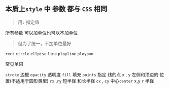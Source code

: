 本质上`style` 中 参数 都与 `CSS` 相同 
---------
> 用`:` 指定值


所有参数 可以加单位也可以不加单位 
> 但为了统一，不加单位最好


`rect`
`circle`
`ellpise`
`line`
`ployline`
`ploypon`

常见单词

`stroke` 边框
`opacity` 透明度 
`fill` 填充
`points` 指定 线的点
`x` , `y` 左侧和顶边的 位置(不适用于圆形类型)
`rx` ,`ry` 短半径 和长半径
`cx` , `cy` 中心`center` x,y
`r` 半径